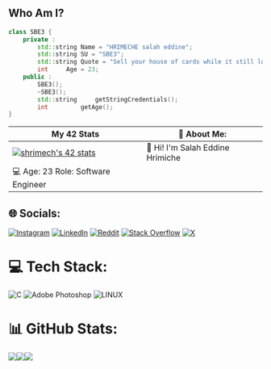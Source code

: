 ## **Who Am I?**

```cpp
class SBE3 {
	private :
		std::string	Name = "HRIMECHE salah eddine";
		std::string	SU = "SBE3";
		std::string	Quote = "Sell your house of cards while it still looks like a castle";
		int		Age = 23;
	public :
		SBE3();
		~SBE3();
		std::string 	getStringCredentials();
		int	    	getAge();
}
```
| My 42 Stats | 💫 About Me: | 
| --- | --- |
| [![shrimech's 42 stats](https://badge.mediaplus.ma/binary/shrimech)](https://profile.intra.42.fr/users/shrimech) | 👋 Hi! I'm Salah Eddine Hrimiche
|💻 Age: 23  Role: Software Engineer




## 🌐 Socials:
[![Instagram](https://img.shields.io/badge/Instagram-%23E4405F.svg?logo=Instagram&logoColor=white)](https://instagram.com/seh_hse) [![LinkedIn](https://img.shields.io/badge/LinkedIn-%230077B5.svg?logo=linkedin&logoColor=white)](https://www.linkedin.com/in/salah-eddine-hrimeche-40423b1a6/) [![Reddit](https://img.shields.io/badge/Reddit-%23FF4500.svg?logo=Reddit&logoColor=white)](https://www.reddit.com/user/ApprehensiveSafe4882/) [![Stack Overflow](https://img.shields.io/badge/-Stackoverflow-FE7A16?logo=stack-overflow&logoColor=white)](https://stackoverflow.com/users/29981852/salah-eddine-hrimeche) [![X](https://img.shields.io/badge/x-%23000000.svg?logo=x&logoColor=white)](https://x.com/seh_hse)  

# 💻 Tech Stack:
![C](https://img.shields.io/badge/c-%2300599C.svg?style=for-the-badge&logo=c&logoColor=white) ![Adobe Photoshop](https://img.shields.io/badge/adobephotoshop-%2331A8FF.svg?style=for-the-badge&logo=adobephotoshop&logoColor=white) ![LINUX](https://img.shields.io/badge/Linux-FCC624?style=for-the-badge&logo=linux&logoColor=black)
# 📊 GitHub Stats:
![](https://github-readme-stats.vercel.app/api?username=shrimech&theme=shades-of-purple&hide_border=false&include_all_commits=false&count_private=true)![](https://github-readme-streak-stats.herokuapp.com/?user=shrimech&theme=shades-of-purple&hide_border=false)![  ](https://github-readme-stats.vercel.app/api/top-langs/?username=shrimech&theme=shades-of-purple&hide_border=false&include_all_commits=false&count_private=true&layout=compact)
